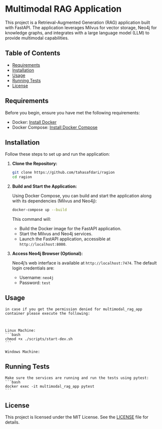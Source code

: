 # Multimodal RAG Application

This project is a Retrieval-Augmented Generation (RAG) application built with FastAPI. The application leverages Milvus for vector storage, Neo4j for knowledge graphs, and integrates with a large language model (LLM) to provide multimodal capabilities.

## Table of Contents

- [Requirements](#requirements)
- [Installation](#installation)
- [Usage](#usage)
- [Running Tests](#running-tests)
- [License](#license)

## Requirements

Before you begin, ensure you have met the following requirements:

- Docker: [Install Docker](https://docs.docker.com/get-docker/)
- Docker Compose: [Install Docker Compose](https://docs.docker.com/compose/install/)

## Installation

Follow these steps to set up and run the application:

1. **Clone the Repository:**

    ```bash
    git clone https://github.com/tahasafdari/ragion
    cd ragion
    ```

2. **Build and Start the Application:**

    Using Docker Compose, you can build and start the application along with its dependencies (Milvus and Neo4j):

    ```bash
    docker-compose up --build
    ```

    This command will:
    - Build the Docker image for the FastAPI application.
    - Start the Milvus and Neo4j services.
    - Launch the FastAPI application, accessible at `http://localhost:8000`.

3. **Access Neo4j Browser (Optional):**

    Neo4j’s web interface is available at `http://localhost:7474`. The default login credentials are:
    - Username: `neo4j`
    - Password: `test`

## Usage

    in case if you get the permission denied for multimodal_rag_app container please execute the following:
    
    
    
    Linux Machine:
    ```bash
    chmod +x ./scripts/start-dev.sh
    ```
    
    Windows Machine:



## Running Tests
    Make sure the services are running and run the tests using pytest:
    ```bash
    docker exec -it multimodal_rag_app pytest
    ```


    

## License

This project is licensed under the MIT License. See the [LICENSE](LICENSE) file for details.


